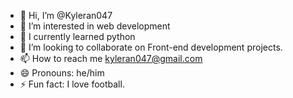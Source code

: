 - 👋 Hi, I’m @Kyleran047
- 👀 I’m interested in web development
- 🌱 I currently learned python
- 💞️ I’m looking to collaborate on Front-end development projects.
- 📫 How to reach me kyleran047@gmail.com
- 😄 Pronouns: he/him
- ⚡ Fun fact: I love football.

<!---
Kyleran047/Kyleran047 is a ✨ special ✨ repository because its `README.md` (this file) appears on your GitHub profile.
You can click the Preview link to take a look at your changes.
--->
